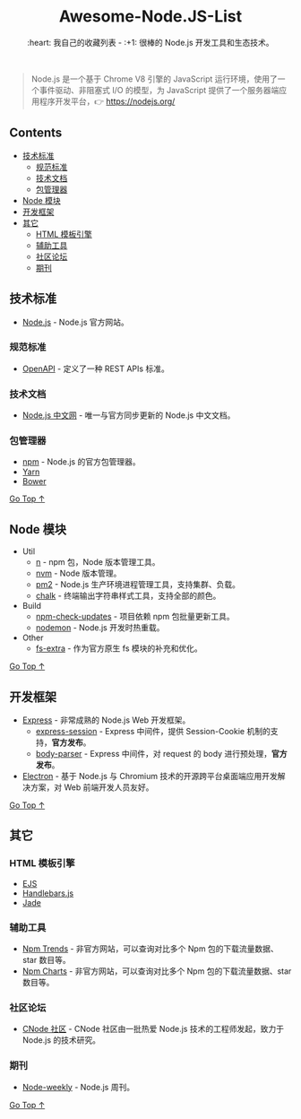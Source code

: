 <div align="center">
  <h1>Awesome-Node.JS-List</h1>

  <p>:heart: 我自己的收藏列表 - :+1: 很棒的 Node.js 开发工具和生态技术。</p>
</div>

<br />

> Node.js 是一个基于 Chrome V8 引擎的 JavaScript 运行环境，使用了一个事件驱动、非阻塞式 I/O 的模型，为 JavaScript 提供了一个服务器端应用程序开发平台，:point_right: https://nodejs.org/

## Contents

- [技术标准](#技术标准)
  - [规范标准](#规范标准)
  - [技术文档](#技术文档)
  - [包管理器](#包管理器)
- [Node 模块](#node-模块)
- [开发框架](#开发框架)
- [其它](#其它)
  - [HTML 模板引擎](#html-模板引擎)
  - [辅助工具](#辅助工具)
  - [社区论坛](#社区论坛)
  - [期刊](#期刊)

## 技术标准

- [Node.js](https://nodejs.org/) - Node.js 官方网站。

### 规范标准

- [OpenAPI](https://www.openapis.org/) - 定义了一种 REST APIs 标准。

### 技术文档

- [Node.js 中文网](http://nodejs.cn/) - 唯一与官方同步更新的 Node.js 中文文档。

### 包管理器

- [npm](https://www.npmjs.com/) - Node.js 的官方包管理器。
- [Yarn](https://www.yarnpkg.com/)
- [Bower](https://bower.io/)

[Go Top ↑](#awesome-nodejs-list)

## Node 模块

- Util
  - [n](https://github.com/tj/n) - npm 包，Node 版本管理工具。
  - [nvm](https://github.com/nvm-sh/nvm) - Node 版本管理。
  - [pm2](https://pm2.keymetrics.io/) - Node.js 生产环境进程管理工具，支持集群、负载。
  - [chalk](https://github.com/chalk/chalk) - 终端输出字符串样式工具，支持全部的颜色。
- Build
  - [npm-check-updates](https://github.com/tjunnone/npm-check-updates) - 项目依赖 npm 包批量更新工具。
  - [nodemon](https://nodemon.io) - Node.js 开发时热重载。
- Other
  - [fs-extra](https://github.com/jprichardson/node-fs-extra) - 作为官方原生 fs 模块的补充和优化。

[Go Top ↑](#awesome-nodejs-list)

## 开发框架

- [Express](http://expressjs.com/) - 非常成熟的 Node.js Web 开发框架。
  - [express-session](https://github.com/expressjs/session) - Express 中间件，提供 Session-Cookie 机制的支持，**官方发布**。
  - [body-parser](https://github.com/expressjs/body-parser) - Express 中间件，对 request 的 body 进行预处理，**官方发布**。
- [Electron](https://electronjs.org/) - 基于 Node.js 与 Chromium 技术的开源跨平台桌面端应用开发解决方案，对 Web 前端开发人员友好。

[Go Top ↑](#awesome-nodejs-list)

## 其它

### HTML 模板引擎

- [EJS](https://ejs.co)
- [Handlebars.js](http://handlebarsjs.com/)
- [Jade](http://jade-lang.com/)

### 辅助工具

- [Npm Trends](https://www.npmtrends.com/) - 非官方网站，可以查询对比多个 Npm 包的下载流量数据、star 数目等。
- [Npm Charts](https://npmcharts.com/) - 非官方网站，可以查询对比多个 Npm 包的下载流量数据、star 数目等。

### 社区论坛

- [CNode 社区](https://cnodejs.org/) - CNode 社区由一批热爱 Node.js 技术的工程师发起，致力于 Node.js 的技术研究。

### 期刊

- [Node-weekly](https://nodeweekly.com/) - Node.js 周刊。

[Go Top ↑](#awesome-nodejs-list)
